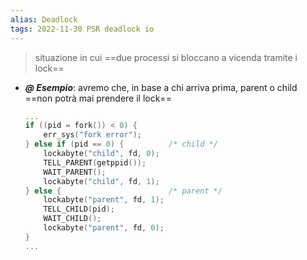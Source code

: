 ```yaml
---
alias: Deadlock
tags: 2022-11-30 PSR deadlock io
---
```


> situazione in cui ==due processi si bloccano a vicenda tramite i lock==

- ***@ Esempio***: avremo che, in base a chi arriva prima, parent o child ==non potrà mai prendere il lock==
	```c
	...
	if ((pid = fork()) < 0) {
		err_sys("fork error");
	} else if (pid == 0) {			/* child */
		lockabyte("child", fd, 0);
		TELL_PARENT(getppid());
		WAIT_PARENT();
		lockabyte("child", fd, 1);
	} else {						/* parent */
		lockabyte("parent", fd, 1);
		TELL_CHILD(pid);
		WAIT_CHILD();
		lockabyte("parent", fd, 0);
	}
	...
	```


